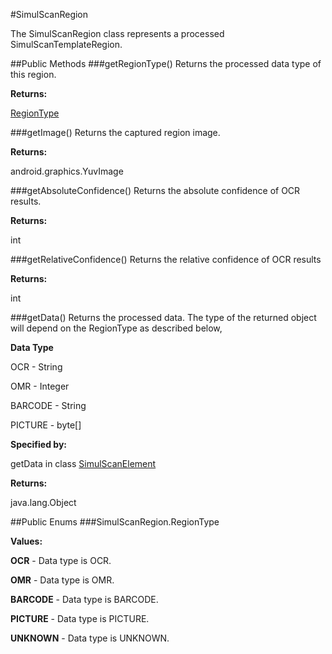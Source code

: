 #SimulScanRegion

The SimulScanRegion class represents a processed SimulScanTemplateRegion.


##Public Methods
###getRegionType()
Returns the processed data type of this region.

**Returns:**

[RegionType](SimulScanRegion#SimulScanRegion.RegionType)


###getImage()
Returns the captured region image.

**Returns:**

android.graphics.YuvImage


###getAbsoluteConfidence()
Returns the absolute confidence of OCR results.

**Returns:**

int


###getRelativeConfidence()
Returns the relative confidence of OCR results

**Returns:**

int


###getData()
Returns the processed data. The type of the returned object will depend on the RegionType as described below,


**Data Type**

OCR - String

OMR - Integer

BARCODE - String

PICTURE - byte[]


**Specified by:**

getData in class [SimulScanElement](SimulScanElement)


**Returns:**

java.lang.Object

##Public Enums
###SimulScanRegion.RegionType

**Values:**

**OCR** - Data type is OCR.

**OMR** - Data type is OMR.

**BARCODE** - Data type is BARCODE.

**PICTURE** - Data type is PICTURE.

**UNKNOWN** - Data type is UNKNOWN.
